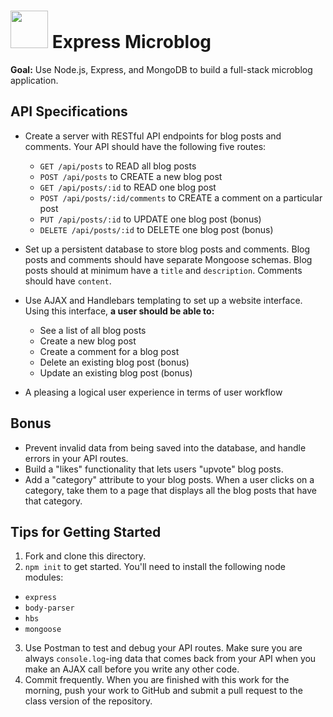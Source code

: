 # <img src="https://cloud.githubusercontent.com/assets/7833470/10899314/63829980-8188-11e5-8cdd-4ded5bcb6e36.png" height="60"> Express Microblog

**Goal:** Use Node.js, Express, and MongoDB to build a full-stack microblog application.

## API Specifications

* Create a server with RESTful API endpoints for blog posts and comments. Your API should have the following five routes:
  * `GET /api/posts` to READ all blog posts
  * `POST /api/posts` to CREATE a new blog post
  * `GET /api/posts/:id` to READ one blog post
  * `POST /api/posts/:id/comments` to CREATE a comment on a particular post
  * `PUT /api/posts/:id` to UPDATE one blog post (bonus)
  * `DELETE /api/posts/:id` to DELETE one blog post (bonus)
  
* Set up a persistent database to store blog posts and comments. Blog posts and comments should have separate Mongoose schemas.  Blog posts should at minimum have a `title` and `description`. Comments should have `content`.

* Use AJAX and Handlebars templating to set up a website interface. Using this interface, **a user should be able to:**
  * See a list of all blog posts
  * Create a new blog post
  * Create a comment for a blog post
  * Delete an existing blog post (bonus)
  * Update an existing blog post (bonus)
  
* A pleasing a logical user experience in terms of user workflow

## Bonus

* Prevent invalid data from being saved into the database, and handle errors in your API routes.
* Build a "likes" functionality that lets users "upvote" blog posts.
* Add a "category" attribute to your blog posts. When a user clicks on a category, take them to a page that displays all the blog posts that have that category.

## Tips for Getting Started

1. Fork and clone this directory.
2. `npm init` to get started. You'll need to install the following node modules:
  * `express`
  * `body-parser`
  * `hbs`
  * `mongoose`
3. Use Postman to test and debug your API routes. Make sure you are always `console.log`-ing data that comes back from your API when you make an AJAX call before you write any other code.
4. Commit frequently.  When you are finished with this work for the morning, push your work to GitHub and submit a pull request to the class version of the repository. 
